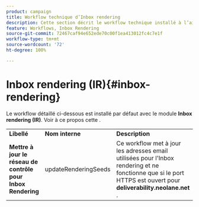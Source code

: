 ```yaml
---
product: campaign
title: Workflow technique d’Inbox rendering
description: Cette section décrit le workflow technique installé à l’aide du package Inbox rendering
feature: Workflows, Inbox Rendering
source-git-commit: 72467caf94e652ede70c00f1ea413012fc4c7e1f
workflow-type: tm+mt
source-wordcount: '72'
ht-degree: 100%

---
```



# Inbox rendering (IR){#inbox-rendering}



Le workflow détaillé ci-dessous est installé par défaut avec le module **Inbox rendering (IR)**. Voir à ce propos cette  .

<table> 
 <tbody> 
  <tr> 
   <td> <strong>Libellé</strong><br /> </td> 
   <td> <strong>Nom interne</strong><br /> </td> 
   <td> <strong>Description</strong><br /> </td> 
  </tr> 
  <tr> 
   <td> <strong>Mettre à jour le réseau de contrôle pour Inbox Rendering</strong><br /> </td> 
   <td> <span class="uicontrol">updateRenderingSeeds</span> <br /> </td> 
   <td> Ce workflow met à jour les adresses email utilisées pour l'Inbox rendering et ne fonctionne que si le port HTTPS est ouvert pour <strong>deliverability.neolane.net</strong><br />. </td> 
  </tr> 
 </tbody> 
</table>


